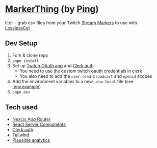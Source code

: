 # [MarkerThing](https://marker.ping.gg) (by [Ping](https://ping.gg))

tl;dr - grab csv files from your Twitch [Stream Markers](https://help.twitch.tv/s/article/creating-highlights-and-stream-markers?language=en_US#:~:text=in%20light%20purple.-,Stream%20Markers,-Stream%20Markers%20are) to use with [LosslessCut](https://github.com/mifi/lossless-cut)

## Dev Setup

1. Fork & clone repo
2. `pnpm install`
3. Set up [Twitch OAuth app](https://dev.twitch.tv) and [Clerk auth](https://clerk.com/?utm_campaign=theo-dtc)
   - You need to use the custom twitch oauth credentials in clerk
   - You also need to add the `user:read:broadcast` and `openid` scopes
4. Add the environment variables to a new `.env.local` file (see [.env.example](/src/.env.example))
5. `pnpm dev`

## Tech used

- [Next.js App Router](https://beta.nextjs.org)
- [React Server Components](https://react.dev)
- [Clerk auth](https://clerk.com/?utm_campaign=theo-dtc)
- [Tailwind](https://tailwindcss.com)
- [Plausible analytics](https://plausible.io/?ref=theo)
